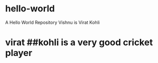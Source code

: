 # hello-world
A Hello World Repository
Vishnu is Virat Kohli
# virat ##kohli is a very good cricket player

